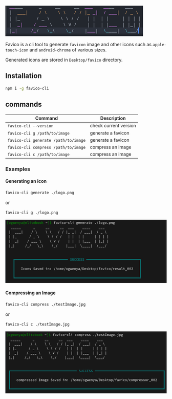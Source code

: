 ![favico](./assets/title.png)

Favico is a cli tool to generate `favicon` image and other icons such as `apple-touch-icon` and `android-chrome` of various sizes.

Generated icons are stored in `Desktop/favico` directory.

## Installation

```bash
npm i -g favico-cli
```

## commands

| Command                              | Description           |
| ------------------------------------ | --------------------- |
| `favico-cli --version`               | check current version |
| `favico-cli g /path/to/image`        | generate a favicon    |
| `favico-cli generate /path/to/image` | generate a favicon    |
| `favico-cli compress /path/to/image` | compress an image     |
| `favico-cli c /path/to/image`        | compress an image     |

### Examples

#### Generating an icon

```bash
favico-cli generate ./logo.png
```

or

```bash
favico-cli g ./logo.png
```

![favicon example](./assets/favicon_example.png)

#### Compressing an Image

```bash
favico-cli compress ./testImage.jpg
```

or

```bash
favico-cli c ./testImage.jpg
```

![compressor example](./assets/compressor_example.png)
